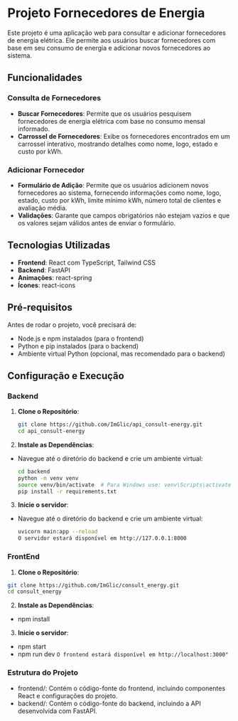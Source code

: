 # Projeto Fornecedores de Energia

Este projeto é uma aplicação web para consultar e adicionar fornecedores de energia elétrica. Ele permite aos usuários buscar fornecedores com base em seu consumo de energia e adicionar novos fornecedores ao sistema.

## Funcionalidades

### Consulta de Fornecedores

- **Buscar Fornecedores**: Permite que os usuários pesquisem fornecedores de energia elétrica com base no consumo mensal informado.
- **Carrossel de Fornecedores**: Exibe os fornecedores encontrados em um carrossel interativo, mostrando detalhes como nome, logo, estado e custo por kWh.

### Adicionar Fornecedor

- **Formulário de Adição**: Permite que os usuários adicionem novos fornecedores ao sistema, fornecendo informações como nome, logo, estado, custo por kWh, limite mínimo kWh, número total de clientes e avaliação média.
- **Validações**: Garante que campos obrigatórios não estejam vazios e que os valores sejam válidos antes de enviar o formulário.

## Tecnologias Utilizadas

- **Frontend**: React com TypeScript, Tailwind CSS
- **Backend**: FastAPI
- **Animações**: react-spring
- **Ícones**: react-icons

## Pré-requisitos

Antes de rodar o projeto, você precisará de:

- Node.js e npm instalados (para o frontend)
- Python e pip instalados (para o backend)
- Ambiente virtual Python (opcional, mas recomendado para o backend)

## Configuração e Execução

### Backend

1. **Clone o Repositório**:

   ```bash
   git clone https://github.com/ImGlic/api_consult-energy.git
   cd api_consult-energy

   ```

2. **Instale as Dependências**:

- Navegue até o diretório do backend e crie um ambiente virtual:

  ```bash
  cd backend
  python -m venv venv
  source venv/bin/activate  # Para Windows use: venv\Scripts\activate
  pip install -r requirements.txt
  ```

3. **Inicie o servidor**:

- Navegue até o diretório do backend e crie um ambiente virtual:

  ```bash
  uvicorn main:app --reload
  O servidor estará disponível em http://127.0.0.1:8000
  ```

### FrontEnd

1. **Clone o Repositório**:

  ```bash
  git clone https://github.com/ImGlic/consult_energy.git
  cd consult_energy
  ```

2. **Instale as Dependências**:

- npm install


3. **Inicie o servidor**:

- npm start
- npm run dev
```O frontend estará disponível em http://localhost:3000"```


### Estrutura do Projeto

- frontend/: Contém o código-fonte do frontend, incluindo componentes React e configurações do projeto.
- backend/: Contém o código-fonte do backend, incluindo a API desenvolvida com FastAPI.


